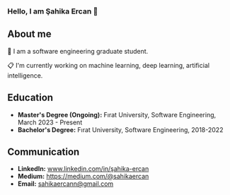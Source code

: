 ### Hello, I am Şahika Ercan 👋

## About me
📌 I am a software engineering graduate student.

📋 I'm currently working on machine learning, deep learning, artificial intelligence.

## Education
- **Master's Degree (Ongoing):** Fırat University, Software Engineering, March 2023 - Present
- **Bachelor's Degree:** Fırat University, Software Engineering, 2018-2022

## Communication
- **LinkedIn:** www.linkedin.com/in/şahika-ercan
- **Medium:** https://medium.com/@sahikaercan
- **Email:** sahikaercann@gmail.com
